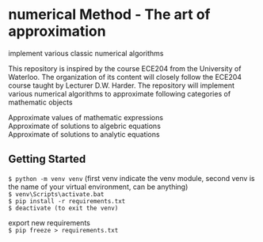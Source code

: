 # numerical Method - The art of approximation
implement various classic numerical algorithms 

This repository is inspired by the course ECE204 from the University of Waterloo. The organization of its content will closely follow the ECE204 course taught by Lecturer D.W. Harder. The repository will implement various numerical algorithms to approximate following categories of mathematic objects

Approximate values of mathematic expressions<br>
Approximate of solutions to algebric equations<br>
Approximate of solutions to analytic equations<br>

## Getting Started
`$ python -m venv venv` (first venv indicate the venv module, second venv is the name of your virtual environment, can be anything)<br>
`$ venv\Scripts\activate.bat` <br>
`$ pip install -r requirements.txt` <br>
`$ deactivate (to exit the venv)` <br>

export new requirements <br>
`$ pip freeze > requirements.txt`
